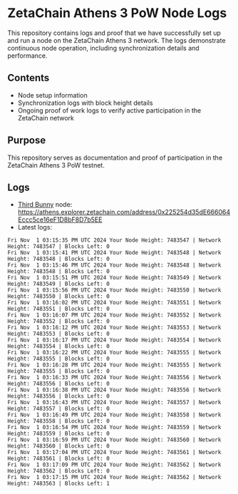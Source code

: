 # ZetaChain Athens 3 PoW Node Logs
This repository contains logs and proof that we have successfully set up and run a node on the ZetaChain Athens 3 network. The logs demonstrate continuous node operation, including synchronization details and performance.

## Contents
- Node setup information
- Synchronization logs with block height details
- Ongoing proof of work logs to verify active participation in the ZetaChain network

## Purpose
This repository serves as documentation and proof of participation in the ZetaChain Athens 3 PoW testnet.

## Logs

- [Third Bunny](https://thirdbunny.xyz/) node: https://athens.explorer.zetachain.com/address/0x225254d35dE666064Eccc5ce16eF1D8bF8D7b5EE
- Latest logs:
```
Fri Nov  1 03:15:35 PM UTC 2024 Your Node Height: 7483547 | Network Height: 7483547 | Blocks Left: 0
Fri Nov  1 03:15:41 PM UTC 2024 Your Node Height: 7483548 | Network Height: 7483548 | Blocks Left: 0
Fri Nov  1 03:15:46 PM UTC 2024 Your Node Height: 7483548 | Network Height: 7483548 | Blocks Left: 0
Fri Nov  1 03:15:51 PM UTC 2024 Your Node Height: 7483549 | Network Height: 7483549 | Blocks Left: 0
Fri Nov  1 03:15:56 PM UTC 2024 Your Node Height: 7483550 | Network Height: 7483550 | Blocks Left: 0
Fri Nov  1 03:16:02 PM UTC 2024 Your Node Height: 7483551 | Network Height: 7483551 | Blocks Left: 0
Fri Nov  1 03:16:07 PM UTC 2024 Your Node Height: 7483552 | Network Height: 7483552 | Blocks Left: 0
Fri Nov  1 03:16:12 PM UTC 2024 Your Node Height: 7483553 | Network Height: 7483553 | Blocks Left: 0
Fri Nov  1 03:16:17 PM UTC 2024 Your Node Height: 7483554 | Network Height: 7483554 | Blocks Left: 0
Fri Nov  1 03:16:22 PM UTC 2024 Your Node Height: 7483555 | Network Height: 7483555 | Blocks Left: 0
Fri Nov  1 03:16:28 PM UTC 2024 Your Node Height: 7483555 | Network Height: 7483555 | Blocks Left: 0
Fri Nov  1 03:16:33 PM UTC 2024 Your Node Height: 7483556 | Network Height: 7483556 | Blocks Left: 0
Fri Nov  1 03:16:38 PM UTC 2024 Your Node Height: 7483556 | Network Height: 7483556 | Blocks Left: 0
Fri Nov  1 03:16:43 PM UTC 2024 Your Node Height: 7483557 | Network Height: 7483557 | Blocks Left: 0
Fri Nov  1 03:16:49 PM UTC 2024 Your Node Height: 7483558 | Network Height: 7483558 | Blocks Left: 0
Fri Nov  1 03:16:54 PM UTC 2024 Your Node Height: 7483559 | Network Height: 7483559 | Blocks Left: 0
Fri Nov  1 03:16:59 PM UTC 2024 Your Node Height: 7483560 | Network Height: 7483560 | Blocks Left: 0
Fri Nov  1 03:17:04 PM UTC 2024 Your Node Height: 7483561 | Network Height: 7483561 | Blocks Left: 0
Fri Nov  1 03:17:09 PM UTC 2024 Your Node Height: 7483562 | Network Height: 7483562 | Blocks Left: 0
Fri Nov  1 03:17:15 PM UTC 2024 Your Node Height: 7483562 | Network Height: 7483563 | Blocks Left: 1
```
